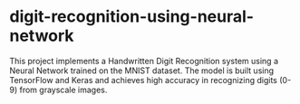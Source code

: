 # digit-recognition-using-neural-network
This project implements a Handwritten Digit Recognition system using a Neural Network trained on the MNIST dataset. The model is built using TensorFlow and Keras and achieves high accuracy in recognizing digits (0-9) from grayscale images.
